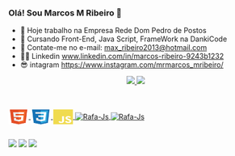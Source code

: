 ### Olá! Sou Marcos M Ribeiro 👋

- 🔭 Hoje trabalho na Empresa Rede Dom Pedro de Postos
- 🌱 Cursando Front-End, Java Script, FrameWork na DankiCode
- 👯 Contate-me no e-mail: max_ribeiro2013@hotmail.com
- 🐱‍🚀 Linkedin www.linkedin.com/in/marcos-ribeiro-9243b1232
- 😎 intagram https://www.instagram.com/mrmarcos_mribeiro/
<div align="center">
  <a href="https://github.com/marcosmmribeiro">
  <img height="180em" src="https://github-readme-stats.vercel.app/api?username=marcosmmribeiro&show_icons=true&theme=dark&include_all_commits=true&count_private=true"/>
  <img height="180em" src="https://github-readme-stats.vercel.app/api/top-langs/?username=marcosmmribeiro&layout=compact&langs_count=7&theme=dracula"/>
</div>
  
##
  
<div style="display: inline_block"><br>
  <img align="center" alt="Rafa-HTML" height="30" width="40" src="https://raw.githubusercontent.com/devicons/devicon/master/icons/html5/html5-original.svg">
  <img align="center" alt="Rafa-CSS" height="30" width="40" src="https://raw.githubusercontent.com/devicons/devicon/master/icons/css3/css3-original.svg">
  <img align="center" alt="Rafa-Js" height="30" width="40" src="https://raw.githubusercontent.com/devicons/devicon/master/icons/javascript/javascript-plain.svg">
  <img align="center" alt="Rafa-Js" height="30" width="40" src="https://img.shields.io/badge/WhatsApp-25D366?style=for-the-badge&logo=whatsapp&logoColor=white">
  <img align="center" alt="Rafa-Js" height="30" width="40" src="https://img.shields.io/badge/Windows-0078D6?style=for-the-badge&logo=windows&logoColor=white">
</div>
 
 ## 

<div> 
  <a href="https://instagram.com/mrmarcos_mribeiro" target="_blank"><img src="https://img.shields.io/badge/-Instagram-%23E4405F?style=for-the-badge&logo=instagram&logoColor=white" target="_blank"></a>
  <a href = "mailto:maxmr007@gmail.com"><img src="https://img.shields.io/badge/-Gmail-%23333?style=for-the-badge&logo=gmail&logoColor=white" target="_blank"></a>
  <a href="https://www.linkedin.com/in/www.linkedin.com/in/marcos-ribeiro-9243b1232" target="_blank"><img src="https://img.shields.io/badge/-LinkedIn-%230077B5?style=for-the-badge&logo=linkedin&logoColor=white" target="_blank"></a> 
   
</div>
